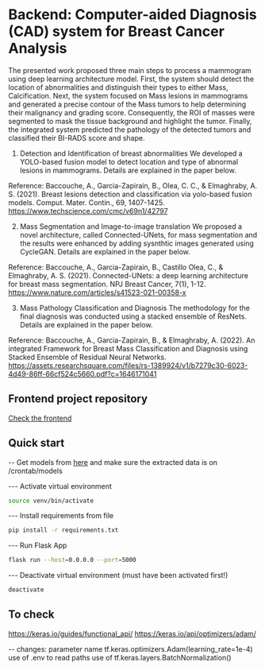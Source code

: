 
# Backend: Computer-aided Diagnosis (CAD) system for Breast Cancer Analysis
The presented work proposed three main steps to process a mammogram using deep learning architecture model. First, the system should detect the location of abnormalities and distinguish their types to either Mass, Calcification. Next, the system focused on Mass lesions in mammograms and generated a precise contour of the Mass tumors to help determining their malignancy and grading score. Consequently, the ROI of masses were segmented to mask the tissue background and highlight the tumor. Finally, the integrated system predicted the pathology of the detected tumors and classified their BI-RADS score and shape.

1) Detection and Identification of breast abnormalities
We developed a YOLO-based fusion model to detect location and type of abnormal lesions in mammograms. Details are explained in the paper below.

Reference: Baccouche, A., Garcia-Zapirain, B., Olea, C. C., & Elmaghraby, A. S. (2021). Breast lesions detection and classification via yolo-based fusion models. Comput. Mater. Contin., 69, 1407-1425.
https://www.techscience.com/cmc/v69n1/42797

2) Mass Segmentation and Image-to-image translation
We proposed a novel architecture, called Connected-UNets, for mass segmentation and the results were enhanced by adding sysnthtic images generated using CycleGAN. Details are explained in the paper below.

Reference: Baccouche, A., Garcia-Zapirain, B., Castillo Olea, C., & Elmaghraby, A. S. (2021). Connected-UNets: a deep learning architecture for breast mass segmentation. NPJ Breast Cancer, 7(1), 1-12.
https://www.nature.com/articles/s41523-021-00358-x

3) Mass Pathology Classification and Diagnosis
The methodology for the final diagnosis was conducted using a stacked ensemble of ResNets. Details are explained in the paper below.

Reference: Baccouche, A., Garcia-Zapirain, B., & Elmaghraby, A. (2022). An integrated Framework for Breast Mass Classification and Diagnosis using Stacked Ensemble of Residual Neural Networks.
https://assets.researchsquare.com/files/rs-1389924/v1/b7279c30-6023-4d49-86ff-66cf524c5660.pdf?c=1646171041


## Frontend project repository
[Check the frontend](https://github.com/lucasca95/uofl-mammography-frontend)

## Quick start

-- Get models from [here](https://terabox.com/s/1hmhLpCTp_QsxXlLHregapg) and make sure the extracted data is on /crontab/models

--- Activate virtual environment
```bash
source venv/bin/activate
```

--- Install requirements from file
```bash
pip install -r requirements.txt
```

--- Run Flask App
```bash
flask run --host=0.0.0.0 --port=5000
```

--- Deactivate virtual environment (must have been activated first!)
```bash
deactivate
```



## To check
https://keras.io/guides/functional_api/
https://keras.io/api/optimizers/adam/

-- changes: 
    parameter name tf.keras.optimizers.Adam(learning_rate=1e-4)
    use of .env to read paths
    use of tf.keras.layers.BatchNormalization()
